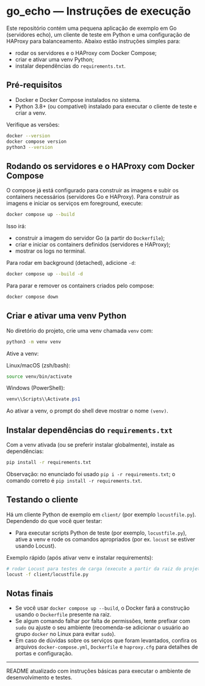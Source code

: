 go_echo — Instruções de execução
================================

Este repositório contém uma pequena aplicação de exemplo em Go (servidores echo), um cliente de teste em Python e uma configuração de HAProxy para balanceamento. Abaixo estão instruções simples para:

- rodar os servidores e o HAProxy com Docker Compose;
- criar e ativar uma venv Python;
- instalar dependências do `requirements.txt`.

Pré-requisitos
--------------

- Docker e Docker Compose instalados no sistema.
- Python 3.8+ (ou compatível) instalado para executar o cliente de teste e criar a venv.

Verifique as versões:

```bash
docker --version
docker compose version
python3 --version
```

Rodando os servidores e o HAProxy com Docker Compose
---------------------------------------------------

O compose já está configurado para construir as imagens e subir os containers necessários (servidores Go e HAProxy). Para construir as imagens e iniciar os serviços em foreground, execute:

```bash
docker compose up --build
```

Isso irá:

- construir a imagem do servidor Go (a partir do `Dockerfile`);
- criar e iniciar os containers definidos (servidores e HAProxy);
- mostrar os logs no terminal.

Para rodar em background (detached), adicione `-d`:

```bash
docker compose up --build -d
```

Para parar e remover os containers criados pelo compose:

```bash
docker compose down
```

Criar e ativar uma venv Python
-----------------------------

No diretório do projeto, crie uma venv chamada `venv` com:

```bash
python3 -m venv venv
```

Ative a venv:

Linux/macOS (zsh/bash):

```bash
source venv/bin/activate
```

Windows (PowerShell):

```powershell
venv\\Scripts\\Activate.ps1
```

Ao ativar a venv, o prompt do shell deve mostrar o nome `(venv)`.

Instalar dependências do `requirements.txt`
-----------------------------------------

Com a venv ativada (ou se preferir instalar globalmente), instale as dependências:

```bash
pip install -r requirements.txt
```

Observação: no enunciado foi usado `pip i -r requirements.txt`; o comando correto é `pip install -r requirements.txt`.

Testando o cliente
------------------

Há um cliente Python de exemplo em `client/` (por exemplo `locustfile.py`). Dependendo do que você quer testar:

- Para executar scripts Python de teste (por exemplo, `locustfile.py`), ative a venv e rode os comandos apropriados (por ex. `locust` se estiver usando Locust).

Exemplo rápido (após ativar venv e instalar requirements):

```bash
# rodar Locust para testes de carga (execute a partir da raiz do projeto)
locust -f client/locustfile.py
```

Notas finais
-----------

- Se você usar `docker compose up --build`, o Docker fará a construção usando o `Dockerfile` presente na raiz.
- Se algum comando falhar por falta de permissões, tente prefixar com `sudo` ou ajuste o seu ambiente (recomenda-se adicionar o usuário ao grupo `docker` no Linux para evitar `sudo`).
- Em caso de dúvidas sobre os serviços que foram levantados, confira os arquivos `docker-compose.yml`, `Dockerfile` e `haproxy.cfg` para detalhes de portas e configuração.

---

README atualizado com instruções básicas para executar o ambiente de desenvolvimento e testes.

